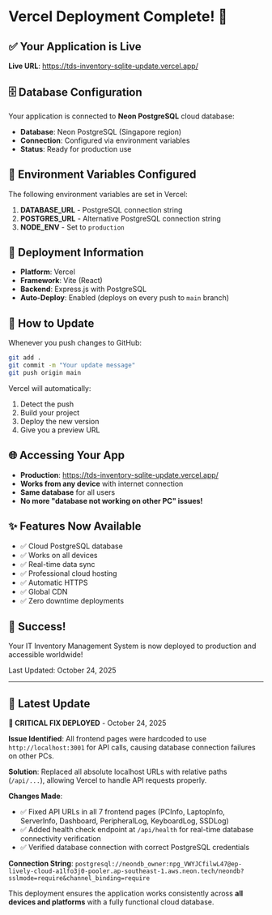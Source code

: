 # Vercel Deployment Complete! 🎉

## ✅ Your Application is Live

**Live URL**: https://tds-inventory-sqlite-update.vercel.app/

## 🗄️ Database Configuration

Your application is connected to **Neon PostgreSQL** cloud database:
- **Database**: Neon PostgreSQL (Singapore region)
- **Connection**: Configured via environment variables
- **Status**: Ready for production use

## 🔧 Environment Variables Configured

The following environment variables are set in Vercel:

1. **DATABASE_URL** - PostgreSQL connection string
2. **POSTGRES_URL** - Alternative PostgreSQL connection string
3. **NODE_ENV** - Set to `production`

## 🚀 Deployment Information

- **Platform**: Vercel
- **Framework**: Vite (React)
- **Backend**: Express.js with PostgreSQL
- **Auto-Deploy**: Enabled (deploys on every push to `main` branch)

## 📝 How to Update

Whenever you push changes to GitHub:
```bash
git add .
git commit -m "Your update message"
git push origin main
```

Vercel will automatically:
1. Detect the push
2. Build your project
3. Deploy the new version
4. Give you a preview URL

## 🌐 Accessing Your App

- **Production**: https://tds-inventory-sqlite-update.vercel.app/
- **Works from any device** with internet connection
- **Same database** for all users
- **No more "database not working on other PC" issues!**

## ✨ Features Now Available

- ✅ Cloud PostgreSQL database
- ✅ Works on all devices
- ✅ Real-time data sync
- ✅ Professional cloud hosting
- ✅ Automatic HTTPS
- ✅ Global CDN
- ✅ Zero downtime deployments

## 🎊 Success!

Your IT Inventory Management System is now deployed to production and accessible worldwide!

Last Updated: October 24, 2025

---

## 🔄 Latest Update

**🎉 CRITICAL FIX DEPLOYED** - October 24, 2025

**Issue Identified**: All frontend pages were hardcoded to use `http://localhost:3001` for API calls, causing database connection failures on other PCs.

**Solution**: Replaced all absolute localhost URLs with relative paths (`/api/...`), allowing Vercel to handle API requests properly.

**Changes Made**:
- ✅ Fixed API URLs in all 7 frontend pages (PCInfo, LaptopInfo, ServerInfo, Dashboard, PeripheralLog, KeyboardLog, SSDLog)
- ✅ Added health check endpoint at `/api/health` for real-time database connectivity verification
- ✅ Verified database connection with correct PostgreSQL credentials

**Connection String**: `postgresql://neondb_owner:npg_VWYJCfilwL47@ep-lively-cloud-a1lfo3j0-pooler.ap-southeast-1.aws.neon.tech/neondb?sslmode=require&channel_binding=require`

This deployment ensures the application works consistently across **all devices and platforms** with a fully functional cloud database.

